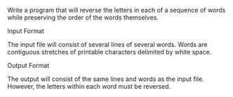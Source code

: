 Write a program that will reverse the letters in each of a sequence of words while preserving the order of the words themselves.

Input Format

The input file will consist of several lines of several words. Words are contiguous stretches of printable characters delimited by white space.

Output Format

The output will consist of the same lines and words as the input file. However, the letters within each word must be reversed.